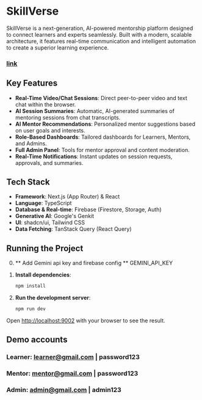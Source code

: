 # SkillVerse

SkillVerse is a next-generation, AI-powered mentorship platform designed to connect learners and experts seamlessly. Built with a modern, scalable architecture, it features real-time communication and intelligent automation to create a superior learning experience.

### [link]("https://skillsphere-loopverse.vercel.app")
## Key Features

- **Real-Time Video/Chat Sessions**: Direct peer-to-peer video and text chat within the browser.
- **AI Session Summaries**: Automatic, AI-generated summaries of mentoring sessions from chat transcripts.
- **AI Mentor Recommendations**: Personalized mentor suggestions based on user goals and interests.
- **Role-Based Dashboards**: Tailored dashboards for Learners, Mentors, and Admins.
- **Full Admin Panel**: Tools for mentor approval and content moderation.
- **Real-Time Notifications**: Instant updates on session requests, approvals, and summaries.

## Tech Stack

- **Framework**: Next.js (App Router) & React
- **Language**: TypeScript
- **Database & Real-time**: Firebase (Firestore, Storage, Auth)
- **Generative AI**: Google's Genkit
- **UI**: shadcn/ui, Tailwind CSS
- **Data Fetching**: TanStack Query (React Query)

## Running the Project

0. ** Add Gemini api key and firebase config **
GEMINI_API_KEY

2.  **Install dependencies**:
    ```bash
    npm install
    ```
3.  **Run the development server**:
    ```bash
    npm run dev
    ```

Open [http://localhost:9002](http://localhost:9002) with your browser to see the result.

## Demo accounts

### Learner: learner@gmail.com | password123
### Mentor: mentor@gmail.com | password123
### Admin: admin@gmail.com | admin123
